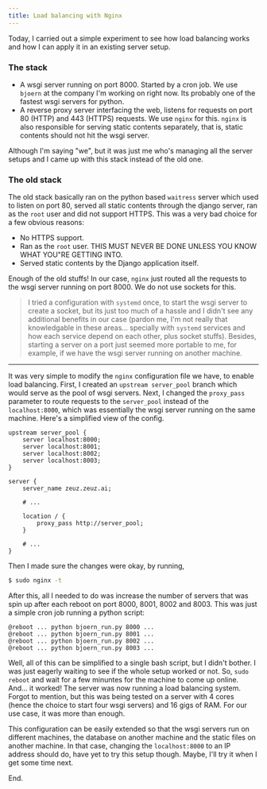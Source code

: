 ```yaml
---
title: Load balancing with Nginx
---
```


Today, I carried out a simple experiment to see how load balancing
works and how I can apply it in an existing server setup.

### The stack

- A wsgi server running on port 8000. Started by a cron job. We use
  `bjoern` at the company I'm working on right now. Its probably one
  of the fastest wsgi servers for python.
- A reverse proxy server interfacing the web, listens for requests on
  port 80 (HTTP) and 443 (HTTPS) requests. We use `nginx` for this.
  `nginx` is also responsible for serving static contents separately,
  that is, static contents should not hit the wsgi server.

Although I'm saying "we", but it was just me who's managing all the
server setups and I came up with this stack instead of the old one.

### The old stack

The old stack basically ran on the python based `waitress` server
which used to listen on port 80, served all static contents through
the django server, ran as the `root` user and did not support HTTPS.
This was a very bad choice for a few obvious reasons:

- No HTTPS support.
- Ran as the `root` user. THIS MUST NEVER BE DONE UNLESS YOU KNOW WHAT
  YOU"RE GETTING INTO.
- Served static contents by the Django application itself.

Enough of the old stuffs! In our case, `nginx` just routed all the
requests to the wsgi server running on port 8000. We do not use
sockets for this.

> I tried a configuration with `systemd` once, to start the wsgi
> server to create a socket, but its just too much of a hassle and I
> didn't see any additional benefits in our case (pardon me, I'm not
> really that knowledgable in these areas... specially with `systemd`
> services and how each service depend on each other, plus socket
> stuffs). Besides, starting a server on a port just seemed more
> portable to me, for example, if we have the wsgi server running on
> another machine.

---

It was very simple to modify the `nginx` configuration file we have,
to enable load balancing. First, I created an `upstream server_pool`
branch which would serve as the pool of wsgi servers. Next, I changed
the `proxy_pass` parameter to route requests to the `server_pool`
instead of the `localhost:8000`, which was essentially the wsgi server
running on the same machine. Here's a simplified view of the config.

```nginx
upstream server_pool {
    server localhost:8000;
    server localhost:8001;
    server localhost:8002;
    server localhost:8003;
}

server {
    server_name zeuz.zeuz.ai;

    # ...

    location / {
        proxy_pass http://server_pool;
    }

    # ...
}
```

Then I made sure the changes were okay, by running,

```bash
$ sudo nginx -t
```

After this, all I needed to do was increase the number of servers that
was spin up after each reboot on port 8000, 8001, 8002 and 8003. This
was just a simple cron job running a python script:

```crontab
@reboot ... python bjoern_run.py 8000 ...
@reboot ... python bjoern_run.py 8001 ...
@reboot ... python bjoern_run.py 8002 ...
@reboot ... python bjoern_run.py 8003 ...
```

Well, all of this can be simplified to a single bash script, but I
didn't bother. I was just eagerly waiting to see if the whole setup
worked or not. So, `sudo reboot` and wait for a few minuntes for the
machine to come up online. And... it worked! The server was now
running a load balancing system. Forgot to mention, but this was being
tested on a server with 4 cores (hence the choice to start four wsgi
servers) and 16 gigs of RAM. For our use case, it was more than
enough.

This configuration can be easily extended so that the wsgi servers run
on different machines, the database on another machine and the static
files on another machine. In that case, changing the `localhost:8000`
to an IP address should do, have yet to try this setup though. Maybe,
I'll try it when I get some time next.

End.
